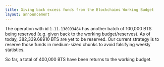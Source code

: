 ```yaml
---
title: Giving back excess funds from the Blockchains Working Budget
layout: announcement
---
```


The operation with id `1.11.138993484` has another batch of 100,000 BTS
being reserved (e.g. given back to the working budget/reserves). As of
today, 382,339.68910 BTS are yet to be reserved. Our current strategy is
to reserve those funds in medium-sized chunks to avoid falsifying weekly
statistics.

So far, a total of 400,000 BTS have been returns to the working budget.
